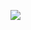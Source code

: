 [<img src="https://react-projects.netlify.app/static/40e63276dace993fa060406574ac6f8d/a247e/ScreenShot2020-10-01at4.05.43PM.webp">](https://demo-navbar-project.netlify.app/)

